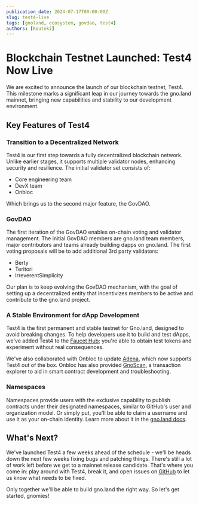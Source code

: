 ```yaml
---
publication_date: 2024-07-17T00:00:00Z
slug: test4-live
tags: [gnoland, ecosystem, govdao, test4]
authors: [Kouteki]
---
```


# Blockchain Testnet Launched: Test4 Now Live

We are excited to announce the launch of our blockchain testnet, Test4. This milestone marks a significant leap in our journey towards the gno.land mainnet, bringing new capabilities and stability to our development environment.

## Key Features of Test4

### Transition to a Decentralized Network

Test4 is our first step towards a fully decentralized blockchain network. Unlike earlier stages, it supports multiple validator nodes, enhancing security and resilience. The initial validator set consists of:

- Core engineering team
- DevX team
- Onbloc

Which brings us to the second major feature, the GovDAO.

### GovDAO

The first iteration of the GovDAO enables on-chain voting and validator management. The initial GovDAO members are gno.land team members, major contributors and teams already building dapps on gno.land. The first voting proposals will be to add additional 3rd party validators:

- Berty
- Teritori
- IrreverentSimplicity

Our plan is to keep evolving the GovDAO mechanism, with the goal of setting up a decentralized entity that incentivizes members to be active and contribute to the gno.land project.

### A Stable Environment for dApp Development

Test4 is the first permanent and stable testnet for Gno.land, designed to avoid breaking changes. To help developers use it to build and test dApps, we've added Test4 to the [Faucet Hub](https://faucet.gno.land/); you're able to obtain test tokens and experiment without real consequences.

We've also collaborated with Onbloc to update [Adena](https://www.adena.app/), which now supports Test4 out of the box. Onbloc has also provided [GnoScan](https://gnoscan.io/), a transaction explorer to aid in smart contract development and troubleshooting.

### Namespaces

Namespaces provide users with the exclusive capability to publish contracts under their designated namespaces, similar to GitHub's user and organization model. Or simply put, you'll be able to claim a username and use it as your on-chain identity. Learn more about it in the [gno.land docs](https://docs.gno.land/concepts/namespaces/).

## What's Next?

We've launched Test4 a few weeks ahead of the schedule - we'll be heads down the next few weeks fixing bugs and patching things. There's still a lot of work left before we get to a mainnet release candidate. That's where you come in: play around with Test4, break it, and open issues on [GitHub](https://github.com/gnolang/gno) to let us know what needs to be fixed.

Only together we'll be able to build gno.land the right way. So let's get started, gnomies!